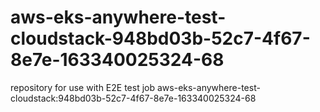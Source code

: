 # aws-eks-anywhere-test-cloudstack-948bd03b-52c7-4f67-8e7e-163340025324-68
repository for use with E2E test job aws-eks-anywhere-test-cloudstack:948bd03b-52c7-4f67-8e7e-163340025324-68

